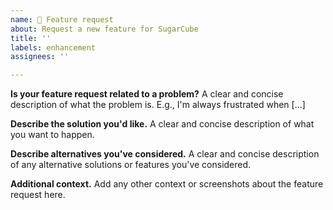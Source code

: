 ```yaml
---
name: 📝 Feature request
about: Request a new feature for SugarCube
title: ''
labels: enhancement
assignees: ''

---
```


**Is your feature request related to a problem?**
A clear and concise description of what the problem is.  E.g., I'm always frustrated when […]

**Describe the solution you'd like.**
A clear and concise description of what you want to happen.

**Describe alternatives you've considered.**
A clear and concise description of any alternative solutions or features you've considered.

**Additional context.**
Add any other context or screenshots about the feature request here.
